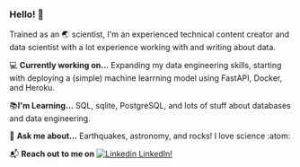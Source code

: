 ### Hello! 👋

Trained as an 🌏 scientist, I'm an experienced technical content creator and data scientist with a lot experience working with and writing about data.

💻 **Currently working on...** Expanding my data engineering skills, starting with deploying a (simple) machine learrning model using FastAPI, Docker, and Heroku.

📚**I'm Learning...** SQL, sqlite, PostgreSQL, and lots of stuff about databases and data engineering.

🔭 **Ask me about...** Earthquakes, astronomy, and rocks! I love science :atom:

📬 **Reach out to me on** [![Linkedin](https://i.stack.imgur.com/gVE0j.png) LinkedIn!](https://www.linkedin.com/in/nwhoffman/)



<!--
**nwhoffman/nwhoffman** is a ✨ _special_ ✨ repository because its `README.md` (this file) appears on your GitHub profile.

Here are some ideas to get you started:

- 🔭 I’m currently working on ...
- 🌱 I’m currently learning ...
- 👯 I’m looking to collaborate on ...
- 🤔 I’m looking for help with ...
- 💬 Ask me about ...
- 📫 How to reach me: ...
- 😄 Pronouns: ...
- ⚡ Fun fact: ...
-->

